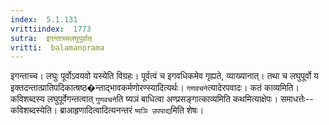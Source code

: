 ```yaml
---
index:  5.1.131
vrittiindex:  1773
sutra:  इगन्ताच्चलघुपूर्वात्
vritti:  balamanorama 
---
```


इगन्ताच्च। लघुः पूर्वोऽवयवो यस्येति विग्रहः। पूर्वत्वं च इगवधिकमेव गृह्यते, व्याख्यानात्। तथा च लघुपूर्वो य इक्तदन्तात्प्रातिपदिकात्षष्ठ�न्ताद्भावकर्मणोरण्स्यादित्यर्थः। `गणवचने`त्यादेरपवादः। कतं काव्यमिति। कविशब्दस्य लघुपूर्वेगन्तत्वात् `गुणवचने`ति ष्यञं बाधित्वा अण्प्रसङ्गात्काव्यमिति कथमित्याक्षेपः। समाधत्तेः--कविशब्दस्येति। ब्राआहृणादित्वादित्यनन्तरं `ष्यञि उपपाद्य`मिति शेषः। 

